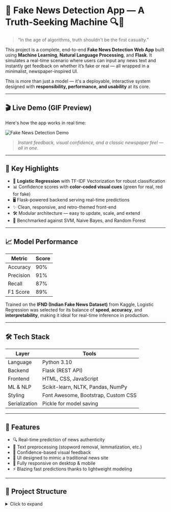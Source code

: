 # 📰 Fake News Detection App — A Truth-Seeking Machine 🔍🧠

> “In the age of algorithms, truth shouldn't be the first casualty.”

This project is a complete, end-to-end **Fake News Detection Web App** built using **Machine Learning**, **Natural Language Processing**, and **Flask**. It simulates a real-time scenario where users can input any news text and instantly get feedback on whether it’s fake or real — all wrapped in a minimalist, newspaper-inspired UI.

This is more than just a model — it's a deployable, interactive system designed with **responsibility, performance, and usability** at its core.

---

## 🎬 Live Demo (GIF Preview)

Here's how the app works in real time:

![Fake News Detection Demo](assets/Demo.gif)

> *Instant feedback, visual confidence, and a classic newspaper feel — all in one.*

---

## 🚀 Key Highlights

- 🧠 **Logistic Regression** with TF-IDF Vectorization for robust classification  
- 📊 Confidence scores with **color-coded visual cues** (green for real, red for fake)  
- 🖥️ Flask-powered backend serving real-time predictions  
- ✨ Clean, responsive, and retro-themed front-end  
- 🛠️ Modular architecture — easy to update, scale, and extend  
- 🧪 Benchmarked against SVM, Naive Bayes, and Random Forest  

---

## 📈 Model Performance

| Metric     | Score |
|------------|-------|
| Accuracy   | 90%   |
| Precision  | 91%   |
| Recall     | 87%   |
| F1 Score   | 89%   |

Trained on the **IFND (Indian Fake News Dataset)** from Kaggle, Logistic Regression was selected for its balance of **speed**, **accuracy**, and **interpretability**, making it ideal for real-time inference in production.

---

## 🛠️ Tech Stack

| Layer       | Tools                                  |
|-------------|----------------------------------------|
| Language    | Python 3.10                            |
| Backend     | Flask (REST API)                       |
| Frontend    | HTML, CSS, JavaScript                  |
| ML & NLP    | Scikit-learn, NLTK, Pandas, NumPy      |
| Styling     | Font Awesome, Bootstrap, Custom CSS    |
| Serialization | Pickle for model saving             |

---

## 🧩 Features

- 🔍 Real-time prediction of news authenticity  
- 🧼 Text preprocessing (stopword removal, lemmatization, etc.)  
- 📑 Confidence-based visual feedback  
- 🎨 UI designed to mimic a traditional news site  
- 📱 Fully responsive on desktop & mobile  
- ⚡ Blazing fast predictions thanks to lightweight modeling  

---

## 📂 Project Structure

<details>
<summary>Click to expand</summary>

FakeNewsDetector/
├── app.py # Flask app
├── model_trainer.py # Model training script
├── text_processor.py # Preprocessing functions
├── model.pkl # Serialized ML model
├── vectorizer.pkl # TF-IDF vectorizer
├── requirements.txt
├── README.md
│
├── templates/
│ └── index.html
├── static/
│ └── style.css
│ └── script.js
├── assets/
│ └── Demo.gif # 🎬 Demo GIF


## 💡 How to Run Locally

```bash
# Clone this repo
git clone https://github.com/yourusername/fake-news-detector.git
cd fake-news-detector

# Install dependencies
pip install -r requirements.txt

# Run the Flask app
python app.py
Visit http://127.0.0.1:5000/ in your browser to interact with the app.
```

🧠 Learning Outcomes
This project helped me grow in:

🔠 Text data preprocessing and TF-IDF vectorization
🎯 Model selection based on real-world tradeoffs
🔁 Flask routing and rendering dynamic content
🛠️ Building modular, full-stack ML applications
🎨 User-first design in ML-driven interfaces


🌍 Real-World Applications:
📡 News verification tools for journalists

🛡️ Browser plugins for fact-checking

📱 Filtering engines for social media platforms

🎓 Educational demos for machine learning students


🔮 Future Improvements
 -Add multilingual fake news detection
 
 -Integrate transformer-based models (BERT)
 
 -Add live URL/news scraping functionality


🌟 Bonus: Why I Built This
I didn’t just want to train another model — I wanted to build something that mirrors a real-world product.

This project combines engineering precision with human-centered design. It's my proof that I can not only build smart systems — but also make them usable, responsive, and scalable for real people.


🤝 Connect with Me
Let’s collaborate or geek out on AI, NLP, or product ideas:

🔗 LinkedIn: https://www.linkedin.com/in/shrey-raghuvanshi-6575a4348/

💌 Email: shreyraghuvanshi10@gmail.com

⭐ If You Liked This...
Give it a ⭐ on GitHub!
It motivates me to keep building open-source, creative tech like this.
